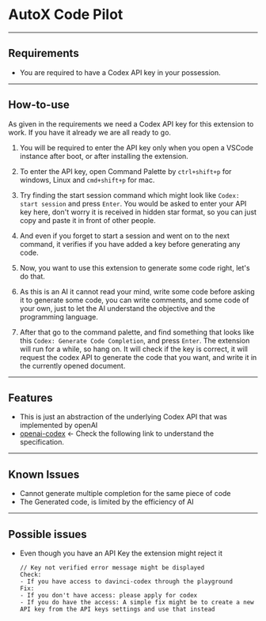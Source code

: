 # AutoX Code Pilot
---

## Requirements
- You are required to have a Codex API key in your possession. 

---

## How-to-use
As given in the requirements we need a Codex API key for this extension to work. If you have it already we are all ready to go.

1. You will be required to enter the API key only when you open a VSCode instance after boot, or after installing the extension.

2. To enter the API key, open Command Palette by `ctrl+shift+p` for windows, Linux and `cmd+shift+p` for mac.

3. Try finding the start session command which might look like `Codex: start session` and press `Enter`. You would be asked to enter your API key here, don't worry it is received in hidden star format, so you can just copy and paste it in front of other people.

4. And even if you forget to start a session and went on to the next command, it verifies if you have added a key before generating any code.
5. Now, you want to use this extension to generate some code right, let's do that.

6. As this is an AI it cannot read your mind, write some code before asking it to generate some code, you can write comments, and some code of your own, just to let the AI understand the objective and the programming language.

7. After that go to the command palette, and find something that looks like this `Codex: Generate Code Completion`, and press `Enter`. The extension will run for a while, so hang on. It will check if the key is correct, it will request the codex API to generate the code that you want, and write it in the currently opened document.

---

## Features

- This is just an abstraction of the underlying Codex API that was implemented by openAI
- [openai-codex](https://openai.com/blog/openai-codex/) <- Check the following link to understand the specification.
---

## Known Issues

- Cannot generate multiple completion for the same piece of code
- The Generated code, is limited by the efficiency of AI
---

## Possible issues
- Even though you have an API Key the extension might reject it
    ```
    // Key not verified error message might be displayed
    Check:
    - If you have access to davinci-codex through the playground
    Fix:
    - If you don't have access: please apply for codex
    - If you do have the access: A simple fix might be to create a new API key from the API keys settings and use that instead
    ```
